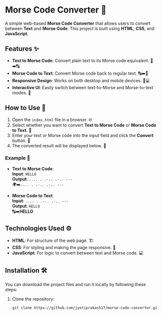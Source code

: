 # Morse Code Converter 🚀

A simple web-based **Morse Code Converter** that allows users to convert between **Text** and **Morse Code**. This project is built using **HTML**, **CSS**, and **JavaScript**. 

## Features ✨
- **Text to Morse Code**: Convert plain text to its Morse code equivalent. 📝➡️🔠
- **Morse Code to Text**: Convert Morse code back to regular text. 🔠➡️📝
- **Responsive Design**: Works on both desktop and mobile devices. 📱💻
- **Interactive UI**: Easily switch between text-to-Morse and Morse-to-text modes. 🔄

## How to Use 🔧

1. Open the `index.html` file in a browser. 🌐
2. Select whether you want to convert **Text to Morse Code** or **Morse Code to Text**. 🔄
3. Enter your text or Morse code into the input field and click the **Convert** button. 🔲
4. The converted result will be displayed below. 🎉

### Example 📝
- **Text to Morse Code**:  
   **Input**: `HELLO`  
   **Output**: `.... . .-.. .-.. ---`  
   🌍➡️`.... . .-.. .-.. ---`
   
- **Morse Code to Text**:  
   **Input**: `.... . .-.. .-.. ---`  
   **Output**: `HELLO`  
   🔠➡️**HELLO**

## Technologies Used ⚙️
- **HTML**: For structure of the web page. 🏗️
- **CSS**: For styling and making the page responsive. 🎨
- **JavaScript**: For logic to convert between text and Morse code. 💻

## Installation 🛠️

You can download the project files and run it locally by following these steps:

1. Clone the repository:
   ```bash
   git clone https://github.com/jyotiprakash17/morse-code-converter.git
